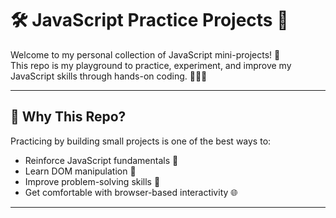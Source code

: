 # 🛠️ JavaScript Practice Projects 🚀

Welcome to my personal collection of JavaScript mini-projects! 🎯  
This repo is my playground to practice, experiment, and improve my JavaScript skills through hands-on coding. 👨‍💻✨

---
## 🧠 Why This Repo?

Practicing by building small projects is one of the best ways to:
- Reinforce JavaScript fundamentals 🧩
- Learn DOM manipulation 📄
- Improve problem-solving skills 🧠
- Get comfortable with browser-based interactivity 🌐

---
